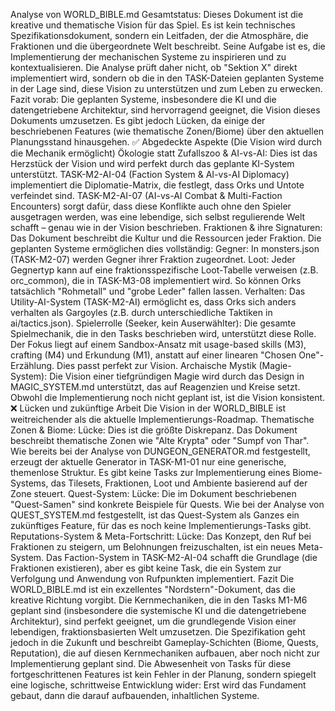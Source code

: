 Analyse von WORLD_BIBLE.md
Gesamtstatus: Dieses Dokument ist die kreative und thematische Vision für das Spiel. Es ist kein technisches Spezifikationsdokument, sondern ein Leitfaden, der die Atmosphäre, die Fraktionen und die übergeordnete Welt beschreibt. Seine Aufgabe ist es, die Implementierung der mechanischen Systeme zu inspirieren und zu kontextualisieren.
Die Analyse prüft daher nicht, ob "Sektion X" direkt implementiert wird, sondern ob die in den TASK-Dateien geplanten Systeme in der Lage sind, diese Vision zu unterstützen und zum Leben zu erwecken.
Fazit vorab: Die geplanten Systeme, insbesondere die KI und die datengetriebene Architektur, sind hervorragend geeignet, die Vision dieses Dokuments umzusetzen. Es gibt jedoch Lücken, da einige der beschriebenen Features (wie thematische Zonen/Biome) über den aktuellen Planungsstand hinausgehen.
✅ Abgedeckte Aspekte (Die Vision wird durch die Mechanik ermöglicht)
Ökologie statt Zufallszoo & AI-vs-AI:
Dies ist das Herzstück der Vision und wird perfekt durch das geplante KI-System unterstützt.
TASK-M2-AI-04 (Faction System & AI-vs-AI Diplomacy) implementiert die Diplomatie-Matrix, die festlegt, dass Orks und Untote verfeindet sind.
TASK-M2-AI-07 (AI-vs-AI Combat & Multi-Faction Encounters) sorgt dafür, dass diese Konflikte auch ohne den Spieler ausgetragen werden, was eine lebendige, sich selbst regulierende Welt schafft – genau wie in der Vision beschrieben.
Fraktionen & ihre Signaturen:
Das Dokument beschreibt die Kultur und die Ressourcen jeder Fraktion. Die geplanten Systeme ermöglichen dies vollständig:
Gegner: In monsters.json (TASK-M2-07) werden Gegner ihrer Fraktion zugeordnet.
Loot: Jeder Gegnertyp kann auf eine fraktionsspezifische Loot-Tabelle verweisen (z.B. orc_common), die in TASK-M3-08 implementiert wird. So können Orks tatsächlich "Rohmetall" und "grobe Leder" fallen lassen.
Verhalten: Das Utility-AI-System (TASK-M2-AI) ermöglicht es, dass Orks sich anders verhalten als Gargoyles (z.B. durch unterschiedliche Taktiken in ai/tactics.json).
Spielerrolle (Seeker, kein Auserwählter):
Die gesamte Spielmechanik, die in den Tasks beschrieben wird, unterstützt diese Rolle. Der Fokus liegt auf einem Sandbox-Ansatz mit usage-based skills (M3), crafting (M4) und Erkundung (M1), anstatt auf einer linearen "Chosen One"-Erzählung. Dies passt perfekt zur Vision.
Archaische Mystik (Magie-System):
Die Vision einer tiefgründigen Magie wird durch das Design in MAGIC_SYSTEM.md unterstützt, das auf Reagenzien und Kreise setzt. Obwohl die Implementierung noch nicht geplant ist, ist die Vision konsistent.
❌ Lücken und zukünftige Arbeit
Die Vision in der WORLD_BIBLE ist weitreichender als die aktuelle Implementierungs-Roadmap.
Thematische Zonen & Biome:
Lücke: Dies ist die größte Diskrepanz. Das Dokument beschreibt thematische Zonen wie "Alte Krypta" oder "Sumpf von Thar". Wie bereits bei der Analyse von DUNGEON_GENERATOR.md festgestellt, erzeugt der aktuelle Generator in TASK-M1-01 nur eine generische, themenlose Struktur. Es gibt keine Tasks zur Implementierung eines Biome-Systems, das Tilesets, Fraktionen, Loot und Ambiente basierend auf der Zone steuert.
Quest-System:
Lücke: Die im Dokument beschriebenen "Quest-Samen" sind konkrete Beispiele für Quests. Wie bei der Analyse von QUEST_SYSTEM.md festgestellt, ist das Quest-System als Ganzes ein zukünftiges Feature, für das es noch keine Implementierungs-Tasks gibt.
Reputations-System & Meta-Fortschritt:
Lücke: Das Konzept, den Ruf bei Fraktionen zu steigern, um Belohnungen freizuschalten, ist ein neues Meta-System. Das Faction-System in TASK-M2-AI-04 schafft die Grundlage (die Fraktionen existieren), aber es gibt keine Task, die ein System zur Verfolgung und Anwendung von Rufpunkten implementiert.
Fazit
Die WORLD_BIBLE.md ist ein exzellentes "Nordstern"-Dokument, das die kreative Richtung vorgibt.
Die Kernmechaniken, die in den Tasks M1-M6 geplant sind (insbesondere die systemische KI und die datengetriebene Architektur), sind perfekt geeignet, um die grundlegende Vision einer lebendigen, fraktionsbasierten Welt umzusetzen.
Die Spezifikation geht jedoch in die Zukunft und beschreibt Gameplay-Schichten (Biome, Quests, Reputation), die auf diesen Kernmechaniken aufbauen, aber noch nicht zur Implementierung geplant sind.
Die Abwesenheit von Tasks für diese fortgeschrittenen Features ist kein Fehler in der Planung, sondern spiegelt eine logische, schrittweise Entwicklung wider: Erst wird das Fundament gebaut, dann die darauf aufbauenden, inhaltlichen Systeme.
